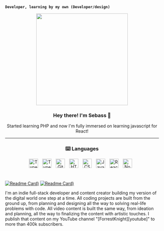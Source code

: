 **`Developer, learning by my own (Developer/design)`**
<p align="center" width="300">
   <img align="center" width="300" src="https://github.com/Sebasssssss/IMAGES/blob/main/red%20pandaa.png?raw=true" />
   <h3 align="center">Hey there! I'm Sebass 🦊</h3>
</p>
<p align="center">Started learning PHP and now I'm fully immersed on learning javascript for React! </p>

---

### <h3 align="center">⌨️ Languages</h3>
<div align="center">
   <img alt="TypeScript" width="30px" style="padding-right:10px;" src="https://cdn.jsdelivr.net/gh/devicons/devicon/icons/php/php-original.svg" />
   <img alt="TypeScript" width="30px" style="padding-right:10px;" src="https://cdn.jsdelivr.net/gh/devicons/devicon/icons/typescript/typescript-plain.svg" />
   <img alt="Git" width="30px" style="padding-right:10px;" src="https://cdn.jsdelivr.net/gh/devicons/devicon/icons/git/git-original.svg" />
   <img alt="HTML" width="30px" style="padding-right:10px;" src="https://cdn.jsdelivr.net/gh/devicons/devicon/icons/html5/html5-plain.svg" />
   <img alt="CSS" width="30px" style="padding-right:10px;" src="https://cdn.jsdelivr.net/gh/devicons/devicon/icons/css3/css3-plain.svg" />
   <img alt="JavaScript" width="30px" style="padding-right:10px;" src="https://cdn.jsdelivr.net/gh/devicons/devicon/icons/javascript/javascript-plain.svg" />
   <img alt="React" width="30px" style="padding-right:10px;" src="https://cdn.jsdelivr.net/gh/devicons/devicon/icons/react/react-original.svg" />
   <img alt="NodeJS" width="30px" style="padding-right:10px;" src="https://cdn.jsdelivr.net/gh/devicons/devicon/icons/nodejs/nodejs-original.svg" />
</div>

#

[![Readme Card](https://github-readme-stats.vercel.app/api/pin/?username=Sebasssssss&repo=Football-Wbsite-Frontend-Backend))](https://github.com/Sebasssssss/Football-Wbsite-Frontend-Backend)
[![Readme Card](https://github-readme-stats.vercel.app/api/pin/?username=Sebasssssss&repo=PersonalBlog-PHP-Takuya-WhatIUse))](https://github.com/Sebasssssss/PersonalBlog-PHP-Takuya-WhatIUse)

I'm an indie full-stack developer and content creator building my version of the digital world one step at a time. All coding projects are built from the ground up, from planning and designing all the way to solving real-life problems with code. All video content is built the same way, from ideation and planning, all the way to finalizing the content with artistic touches. I publish that content on my YouTube channel "[ForrestKnight][youtube]" to more than 400k subscribers.
